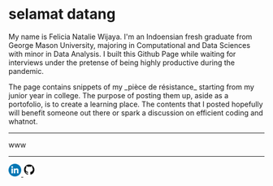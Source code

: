 # selamat datang

<p align = "justified"> My name is Felicia Natalie Wijaya. I'm an Indoensian fresh graduate from George Mason University, majoring in Computational and Data Sciences with minor in Data Analysis. I built this Github Page while waiting for interviews under the pretense of being highly productive during the pandemic. </p>

<p align = "justified"> The page contains snippets of my _pièce de résistance_ starting from my junior year in college. The purpose of posting them up, aside as a portofolio, is to create a learning place. The contents that I posted hopefully will benefit someone out there or spark a discussion on efficient coding and whatnot. </p>

***
www

***

<p align = "left">
  <a href = "https://www.linkedin.com/in/fwijaya/" target = "_blank"> <img src = "images/linkedin-logo.png" width = "25" height = "25"> </a>
  <a href = "https://github.com/project-dmaestro" target = "_blank"> <img src = "images/github-logo.png" width = "25" height = "25"> </a>
</p>
